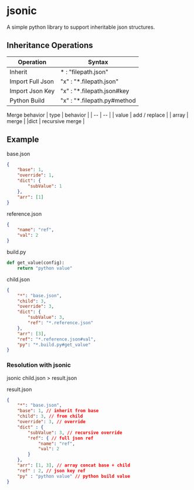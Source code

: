 # jsonic
A simple python library to support inheritable json structures.

## Inheritance Operations

| Operation | Syntax |
| -- | -- |
| Inherit | * : "filepath.json" |
| Import Full Json | "x" : "*.filepath.json" |
| Import Json Key | "x" : "*.filepath.json#key |
| Python Build | "x" : "*.filepath.py#method |

Merge behavior
| type | behavior |
| -- | -- |
| value | add / replace |
| array | merge |
|dict | recursive merge |

## Example

base.json
```json
{
	"base": 1,
	"override": 1,
	"dict": {
		"subValue": 1
	},
	"arr": [1]
}
```

reference.json
```json
{
	"name": "ref",
	"val": 2
}
```

build.py
```python
def get_value(config):
	return "python value"
```

child.json
```json
{
	"*": "base.json",
	"child": 3,
	"override": 3,
	"dict": {
		"subValue": 3,
		"ref": "*.reference.json"
	},
	"arr": [3],
	"ref": "*.reference.json#val",
	"py": "*.build.py#get_value"
}
```

### Resolution with jsonic

jsonic child.json > result.json

result.json
```json
{
	"*": "base.json",
	"base": 1, // inherit from base
	"child": 3, // from child
	"override": 3, // override
	"dict" : {
		"subValue": 3, // recursive override
		"ref": { // full json ref
			"name": "ref",
			"val": 2
		}
	},
	"arr": [1, 3], // array concat base + child
	"ref" : 2, // json key ref
	"py" : "python value" // python build value
}
```
